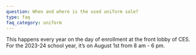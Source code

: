 ```yaml
---
question: When and where is the used uniform sale?
type: faq
faq_category: uniform
---
```

This happens every year on the day of enrollment at the front lobby of CES. For the 2023-24 school year, it’s on August 1st from 8 am - 6 pm.